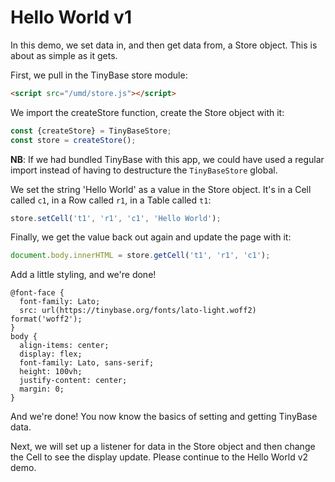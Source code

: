 # Hello World v1

In this demo, we set data in, and then get data from, a Store object. This is
about as simple as it gets.

First, we pull in the TinyBase store module:

```html
<script src="/umd/store.js"></script>
```

We import the createStore function, create the Store object with it:

```js
const {createStore} = TinyBaseStore;
const store = createStore();
```

**NB**: If we had bundled TinyBase with this app, we could have used a regular
import instead of having to destructure the `TinyBaseStore` global.

We set the string 'Hello World' as a value in the Store object. It's in a Cell
called `c1`, in a Row called `r1`, in a Table called `t1`:

```js
store.setCell('t1', 'r1', 'c1', 'Hello World');
```

Finally, we get the value back out again and update the page with it:

```js
document.body.innerHTML = store.getCell('t1', 'r1', 'c1');
```

Add a little styling, and we're done!

```less
@font-face {
  font-family: Lato;
  src: url(https://tinybase.org/fonts/lato-light.woff2) format('woff2');
}
body {
  align-items: center;
  display: flex;
  font-family: Lato, sans-serif;
  height: 100vh;
  justify-content: center;
  margin: 0;
}
```

And we're done! You now know the basics of setting and getting TinyBase data.

Next, we will set up a listener for data in the Store object and then change the
Cell to see the display update. Please continue to the Hello World v2 demo.
